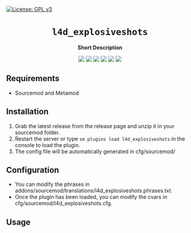 [![License: GPL v3](https://img.shields.io/badge/License-GPLv3-blue.svg)](https://www.gnu.org/licenses/gpl-3.0)
<div align="center">
  <h1><code>l4d_explosiveshots</code></h1>
  <p>
    <strong>Short Description</strong>
  </p>
  <p style="margin-bottom: 0.5ex;">
    <img
        src="https://img.shields.io/github/downloads//l4d_explosiveshots/total"
    />
    <img
        src="https://img.shields.io/github/last-commit//l4d_explosiveshots"
    />
    <img
        src="https://img.shields.io/github/issues//l4d_explosiveshots"
    />
    <img
        src="https://img.shields.io/github/issues-closed//l4d_explosiveshots"
    />
    <img
        src="https://img.shields.io/github/repo-size//l4d_explosiveshots"
    />
    <img
        src="https://img.shields.io/github/workflow/status//l4d_explosiveshots/Compile%20and%20release"
    />
  </p>
</div>


## Requirements ##
- Sourcemod and Metamod


## Installation ##
1. Grab the latest release from the release page and unzip it in your sourcemod folder.
2. Restart the server or type `sm plugins load l4d_explosiveshots` in the console to load the plugin.
3. The config file will be automatically generated in cfg/sourcemod/

## Configuration ##
- You can modify the phrases in addons/sourcemod/translations/l4d_explosiveshots.phrases.txt.
- Once the plugin has been loaded, you can modify the cvars in cfg/sourcemod/l4d_explosiveshots.cfg.


## Usage ##
